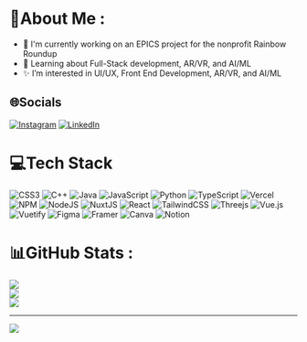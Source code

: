 <!---
AnnM-J/AnnM-J is a ✨ special ✨ repository because its `README.md` (this file) appears on your GitHub profile.
You can click the Preview link to take a look at your changes.
--->
# 💫About Me :
- 👀 I'm currently working on an EPICS project for the nonprofit Rainbow Roundup
- 🌱 Learning about Full-Stack development, AR/VR, and AI/ML
- ✨ I’m interested in UI/UX, Front End Development, AR/VR, and AI/ML


## 🌐Socials
[![Instagram](https://img.shields.io/badge/Instagram-%23E4405F.svg?logo=Instagram&logoColor=white)](https://instagram.com/_mango.sodaa_) [![LinkedIn](https://img.shields.io/badge/LinkedIn-%230077B5.svg?logo=linkedin&logoColor=white)](https://linkedin.com/in/ann-jayan) 

# 💻Tech Stack
![CSS3](https://img.shields.io/badge/css3-%231572B6.svg?style=flat&logo=css3&logoColor=white) ![C++](https://img.shields.io/badge/c++-%2300599C.svg?style=flat&logo=c%2B%2B&logoColor=white) ![Java](https://img.shields.io/badge/java-%23ED8B00.svg?style=flat&logo=java&logoColor=white) ![JavaScript](https://img.shields.io/badge/javascript-%23323330.svg?style=flat&logo=javascript&logoColor=%23F7DF1E) ![Python](https://img.shields.io/badge/python-3670A0?style=flat&logo=python&logoColor=ffdd54) ![TypeScript](https://img.shields.io/badge/typescript-%23007ACC.svg?style=flat&logo=typescript&logoColor=white) ![Vercel](https://img.shields.io/badge/vercel-%23000000.svg?style=flat&logo=vercel&logoColor=white) ![NPM](https://img.shields.io/badge/NPM-%23000000.svg?style=flat&logo=npm&logoColor=white) ![NodeJS](https://img.shields.io/badge/node.js-6DA55F?style=flat&logo=node.js&logoColor=white) ![NuxtJS](https://img.shields.io/badge/Nuxt-black?style=flat&logo=nuxt.js&logoColor=white) ![React](https://img.shields.io/badge/react-%2320232a.svg?style=flat&logo=react&logoColor=%2361DAFB) ![TailwindCSS](https://img.shields.io/badge/tailwindcss-%2338B2AC.svg?style=flat&logo=tailwind-css&logoColor=white) ![Threejs](https://img.shields.io/badge/threejs-black?style=flat&logo=three.js&logoColor=white) ![Vue.js](https://img.shields.io/badge/vuejs-%2335495e.svg?style=flat&logo=vuedotjs&logoColor=%234FC08D) ![Vuetify](https://img.shields.io/badge/Vuetify-1867C0?style=flat&logo=vuetify&logoColor=AEDDFF) 	![Figma](https://img.shields.io/badge/figma-%23F24E1E.svg?style=flat&logo=figma&logoColor=white) ![Framer](https://img.shields.io/badge/Framer-black?style=flat&logo=framer&logoColor=blue) ![Canva](https://img.shields.io/badge/Canva-%2300C4CC.svg?style=flat&logo=Canva&logoColor=white) ![Notion](https://img.shields.io/badge/Notion-%23000000.svg?style=flat&logo=notion&logoColor=white)
# 📊GitHub Stats :
![](https://github-readme-stats.vercel.app/api?username=AnnM-J&theme=tokyonight&hide_border=false&include_all_commits=true&count_private=true)<br/>
![](https://github-readme-streak-stats.herokuapp.com/?user=AnnM-J&theme=tokyonight&hide_border=false)<br/>
![](https://github-readme-stats.vercel.app/api/top-langs/?username=AnnM-J&theme=tokyonight&hide_border=false&include_all_commits=true&count_private=true&layout=compact)

---
[![](https://visitcount.itsvg.in/api?id=AnnM-J&icon=1&color=7)](https://visitcount.itsvg.in)
